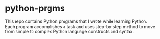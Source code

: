 # python-prgms
This repo contains Python programs that I wrote while learning Python. Each program accomplishes a task and uses step-by-step method to move from simple to complex Python language constructs and syntax. 
